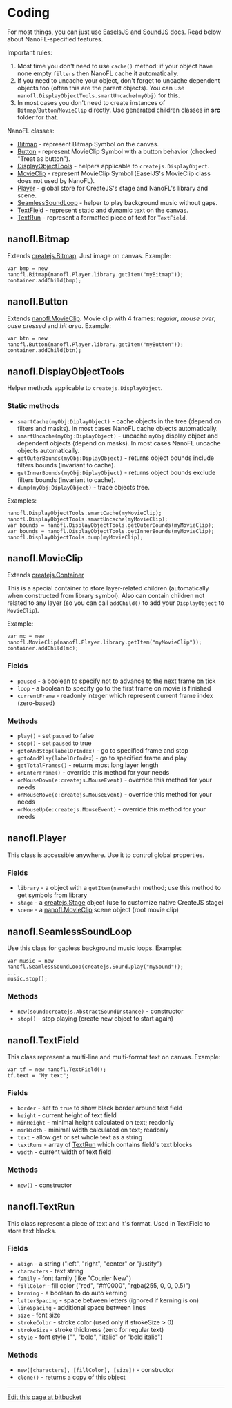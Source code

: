 # Coding

For most things, you can just use [EaselsJS](http://www.createjs.com/Docs/EaselJS/modules/EaselJS.html) and
[SoundJS](http://www.createjs.com/Docs/SoundJS/modules/SoundJS.html) docs. Read below about NanoFL-specified features.
	
Important rules:
	
1. Most time you don't need to use `cache()` method: if your object have none empty `filters` then NanoFL cache it automatically.
2. If you need to uncache your object, don't forget to uncache dependent objects too (often this are the parent objects).
You can use `nanofl.DisplayObjectTools.smartUncache(myObj)` for this.
3. In most cases you don't need to create instances of `Bitmap`/`Button`/`MovieClip` directly. Use generated children classes in **src** folder for that.
	
NanoFL classes:

* [Bitmap](#Bitmap) - represent Bitmap Symbol on the canvas.
* [Button](#Button) - represent MovieClip Symbol with a button behavior (checked "Treat as button").
* [DisplayObjectTools](#DisplayObjectTools) - helpers applicable to `createjs.DisplayObject`.
* [MovieClip](#MovieClip) - represent MovieClip Symbol (EaselJS's MovieClip class does not used by NanoFL).
* [Player](#Player) - global store for CreateJS's stage and NanoFL's library and scene.
* [SeamlessSoundLoop](#SeamlessSoundLoop) - helper to play background music without gaps.
* [TextField](#TextField) - represent static and dynamic text on the canvas.
* [TextRun](#TextRun) - represent a formatted piece of text for `TextField`.


<a name="Bitmap"></a>

## nanofl.Bitmap

Extends [createjs.Bitmap](http://www.createjs.com/Docs/EaselJS/classes/Bitmap.html).
Just image on canvas.
Example:
```
var bmp = new nanofl.Bitmap(nanofl.Player.library.getItem("myBitmap"));
container.addChild(bmp);
```


<a name="Button"></a>

## nanofl.Button
Extends [nanofl.MovieClip](MovieClip).
Movie clip with 4 frames: *regular*, *mouse over*, *ouse pressed* and *hit area*.
Example:
```
var btn = new nanofl.Button(nanofl.Player.library.getItem("myButton"));
container.addChild(btn);
```


<a name="DisplayObjectTools"></a>

## nanofl.DisplayObjectTools
Helper methods applicable to `createjs.DisplayObject`.

### Static methods

* `smartCache(myObj:DiplayObject)` - cache objects in the tree (depend on filters and masks). In most cases NanoFL cache objects automatically.
* `smartUncache(myObj:DiplayObject)` - uncache `myObj` display object and dependent objects (depend on masks). In most cases NanoFL uncache objects automatically.
* `getOuterBounds(myObj:DiplayObject)` - returns object bounds include filters bounds (invariant to cache).
* `getInnerBounds(myObj:DiplayObject)` - returns object bounds exclude filters bounds (invariant to cache).
* `dump(myObj:DiplayObject)` - trace objects tree.

Examples:
```
nanofl.DisplayObjectTools.smartCache(myMovieClip);
nanofl.DisplayObjectTools.smartUncache(myMovieClip);
var bounds = nanofl.DisplayObjectTools.getOuterBounds(myMovieClip);
var bounds = nanofl.DisplayObjectTools.getInnerBounds(myMovieClip);
nanofl.DisplayObjectTools.dump(myMovieClip);
```


<a name="MovieClip"></a>

## nanofl.MovieClip

Extends [createjs.Container](http://www.createjs.com/Docs/EaselJS/classes/Container.html)

This is a special container to store layer-related children
(automatically when constructed from library symbol).
Also can contain children not related to any layer (so you can call `addChild()` to add your `DisplayObject` to `MovieClip`).

Example:
```
var mc = new nanofl.MovieClip(nanofl.Player.library.getItem("myMovieClip"));
container.addChild(mc);
```

### Fields
 * `paused` - a boolean to specify not to advance to the next frame on tick
 * `loop` - a boolean to specify go to the first frame on movie is finished
 * `currentFrame` - readonly integer which represent current frame index (zero-based)

### Methods

* `play()` - set `paused` to false
* `stop()` - set `paused` to true
* `gotoAndStop(labelOrIndex)` - go to specified frame and stop
* `gotoAndPlay(labelOrIndex`) - go to specified frame and play
* `getTotalFrames()` - returns most long layer length
* `onEnterFrame()` - override this method for your needs
* `onMouseDown(e:createjs.MouseEvent)` - override this method for your needs
* `onMouseMove(e:createjs.MouseEvent)` - override this method for your needs
* `onMouseUp(e:createjs.MouseEvent)` - override this method for your needs


<a name="Player"></a>

## nanofl.Player

This class is accessible anywhere. Use it to control global properties.

### Fields
 * `library` - a object with a 	`getItem(namePath)` method; use this method to get symbols from library
 * `stage` - a [createjs.Stage](http://www.createjs.com/Docs/EaselJS/classes/Stage.html) object (use to customize native CreateJS stage)
 * `scene` - a [nanofl.MovieClip](MovieClip) scene object (root movie clip)


<a name="SeamlessSoundLoop"></a>

## nanofl.SeamlessSoundLoop

Use this class for gapless background music loops.
Example:
```
var music = new nanofl.SeamlessSoundLoop(createjs.Sound.play("mySound"));
...
music.stop();

```

### Methods
 * `new(sound:createjs.AbstractSoundInstance)` - constructor
 * `stop()` - stop playing (create new object to start again)


<a name="TextField"></a>

## nanofl.TextField

This class represent a multi-line and multi-format text on canvas.
Example:
```
var tf = new nanofl.TextField();
tf.text = "My text";

```

### Fields
* `border` - set to `true` to show black border around text field
* `height` - current height of text field
* `minHeight` - minimal height calculated on text; readonly
* `minWidth` - minimal width calculated on text; readonly
* `text` - allow get or set whole text as a string
* `textRuns` - array of [TextRun](#TextRun) which contains field's text blocks
* `width` - current width of text field

### Methods
* `new()` - constructor


<a name="TextRun"></a>

## nanofl.TextRun

This class represent a piece of text and it's format. Used in TextField to store text blocks.

### Fields
* `align` - a string ("left", "right", "center" or "justify")
* `characters` - text string
* `family` - font family (like "Courier New")
* `fillColor` - fill color ("red", "#ff0000", "rgba(255, 0, 0, 0.5)")
* `kerning` - a boolean to do auto kerning
* `letterSpacing` - space between letters (ignored if kerning is on)
* `lineSpacing` - additional space between lines
* `size` - font size
* `strokeColor` - stroke color (used only if strokeSize > 0)
* `strokeSize` - stroke thickness (zero for regular text)
* `style` - font style ("", "bold", "italic" or "bold italic")

### Methods
* `new([characters], [fillColor], [size])` - constructor
* `clone()` - returns a copy of this object

----------------------------------------------------------------------------------------------------

<a href="https://bitbucket.org/nanofl/site/src/default/docs/api/index.md" target="_blank">Edit this page at bitbucket</a>